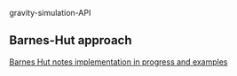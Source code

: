 
gravity-simulation-API





<h2>Barnes-Hut approach</h2>

<a href='https://github.com/daodavid/gravity-simulation/blob/BarnesHut_notes_and_implementatios/README.md'>Barnes Hut notes implementation in progress and examples </a>
